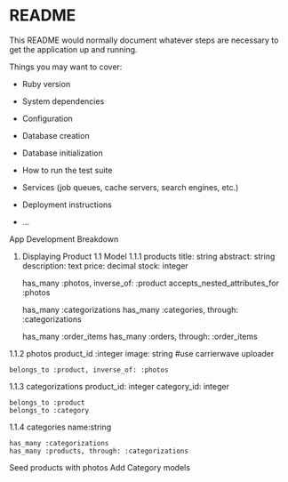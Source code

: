 # README

This README would normally document whatever steps are necessary to get the
application up and running.

Things you may want to cover:

* Ruby version

* System dependencies

* Configuration

* Database creation

* Database initialization

* How to run the test suite

* Services (job queues, cache servers, search engines, etc.)

* Deployment instructions

* ...

App Development Breakdown

1. Displaying Product
1.1 Model
1.1.1 products
   title: string
   abstract: string
   description: text
   price: decimal
   stock: integer

   has_many :photos, inverse_of: :product
   accepts_nested_attributes_for :photos

   has_many :categorizations
   has_many :categories, through: :categorizations
   
   has_many :order_items
   has_many :orders, through: :order_items
   

1.1.2 photos
  	product_id :integer
    image: string #use carrierwave uploader

    belongs_to :product, inverse_of: :photos

1.1.3 categorizations
	product_id: integer
	category_id: integer

	belongs_to :product
	belongs_to :category

1.1.4 categories
	name:string

	has_many :categorizations
	has_many :products, through: :categorizations


Seed products with photos
Add Category models